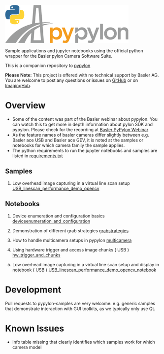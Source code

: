 ![pypylon](docs/images/Pypylon_grey_RZ_400px.png "pypylon")

Sample applications and jupyter notebooks using the official python wrapper for the Basler pylon Camera Software Suite.

This is a companion repository to [pypylon](https://github.com/basler/pypylon)

**Please Note:**
This project is offered with no technical support by Basler AG.
You are welcome to post any questions or issues on [GitHub](https://github.com/basler/pypylon-samples) or on [ImagingHub](https://www.imaginghub.com).

# Overview

 * Some of the content was part of the Basler webinar about pypylon. You can watch this to get more in depth information about pylon SDK and pypylon.
 Please check for the recording at [Basler PyPylon Webinar](https://www.baslerweb.com/en/company/news-press/webinar/pypylon-python-open-source-interface-emea/)
 * As the feature names of basler cameras differ slightly between e.g. Basler ace USB and Basler ace GEV, it is noted at the samples or notebooks for which camera family the sample applies.
 * The python requirements to run the jupyter notebooks and samples are listed in [requirements.txt](requirements.txt)
 

## Samples

1. Low overhead image capturing in a virtual line scan setup
   [USB_linescan_performance_demo_opencv](samples/USB_linescan_performance_demo_opencv.py)
   

## Notebooks

1. Device enumeration and configuration basics
   [deviceenumeration_and_configuration](notebooks/deviceenumeration_and_configuration.ipynb)
   
2. Demonstration of different grab strategies
   [grabstrategies](notebooks/grabstrategies.ipynb)

3. How to handle multicamera setups in pypylon
   [multicamera](notebooks/multicamera_handling.ipynb)

4. Using hardware trigger and access image chunks ( USB )
   [hw_trigger_and_chunks](notebooks/USB_hardware_trigger_and_chunks.ipynb)

5. Low overhead image capturing in a virtual line scan setup and display in notebook ( USB )
   [USB_linescan_performance_demo_opencv_notebook](notebooks/USB_linescan_performance_demo_opencv.ipynb)


# Development

Pull requests to pypylon-samples are very welcome. 
e.g. generic samples that demonstrate interaction with GUI toolkits, as we typically only use Qt.

# Known Issues
 * info table missing that clearly identifies which samples work for which camera model

